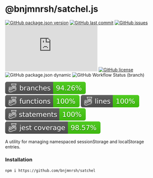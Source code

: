 # @bnjmnrsh/satchel.js


[![GitHub package.json version](https://img.shields.io/github/package-json/v/bnjmnrsh/satchel)](https://github.com/bnjmnrsh/Satchel)
[![GitHub last commit](https://img.shields.io/github/last-commit/bnjmnrsh/Satchel/main)](https://github.com/bnjmnrsh/Satchel/)
[![GitHub issues](https://img.shields.io/github/issues/bnjmnrsh/Satchel)](https://github.com/bnjmnrsh/Satchel/issues)
![GitHub file size in bytes](https://img.shields.io/github/size/bnjmnrsh/satchel/dist/Satchel.min.js)
[![GitHub license](https://img.shields.io/github/license/bnjmnrsh/Satchel)](https://github.com/bnjmnrsh/Satchel/blob/master/LICENSE)
![GitHub package.json dynamic](https://img.shields.io/github/package-json/keywords/bnjmnrsh/satchel)
![GitHub Workflow Status (branch)](https://img.shields.io/github/workflow/status/bnjmnrsh/satchel/github-actions/main)

![Branches](./badges/coverage-branches.svg)
![Functions](./badges/coverage-functions.svg)
![Lines](./badges/coverage-lines.svg)
![Statements](./badges/coverage-statements.svg)
![Jest coverage](./badges/coverage-jest%20coverage.svg)

A utility for managing namespaced sessionStorage and localStorage entries.


### Installation

`npm i https://github.com/bnjmnrsh/satchel`